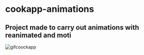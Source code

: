 # cookapp-animations
## Project made to carry out animations with reanimated and moti

![gifcoockapp](https://user-images.githubusercontent.com/50682093/146934338-d4ddba48-5181-40da-a27e-a7005cf7ea21.gif)
